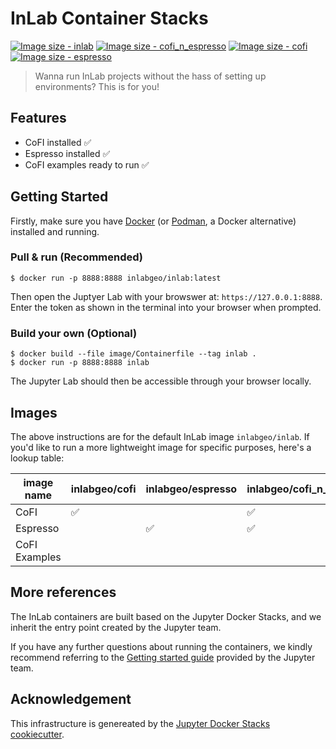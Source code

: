 # InLab Container Stacks

[![Image size - inlab](https://img.shields.io/docker/image-size/inlabgeo/inlab?color=2667FF&label=size%20-%20inlab&logo=docker&style=flat-square&labelColor=f8f9fa)](https://hub.docker.com/r/inlabgeo/inlab)
[![Image size - cofi_n_espresso](https://img.shields.io/docker/image-size/inlabgeo/cofi_n_espresso?color=3F8EFC&label=size%20-%20cofi_n_espresso&logo=docker&style=flat-square&labelColor=f8f9fa)](https://hub.docker.com/r/inlabgeo/cofi_n_espresso)
[![Image size - cofi](https://img.shields.io/docker/image-size/inlabgeo/cofi?color=87BFFF&label=size%20-%20cofi&logo=docker&style=flat-square&labelColor=f8f9fa)](https://hub.docker.com/r/inlabgeo/cofi)
[![Image size - espresso](https://img.shields.io/docker/image-size/inlabgeo/espresso?color=ADD7F6&label=size%20-%20espresso&logo=docker&style=flat-square&labelColor=f8f9fa)](https://hub.docker.com/r/inlabgeo/espresso)


> Wanna run InLab projects without the hass of setting up environments? This is for you!

## Features

- CoFI installed ✅
- Espresso installed ✅
- CoFI examples ready to run ✅

## Getting Started

Firstly, make sure you have [Docker](https://docs.docker.com/get-docker/) 
(or [Podman](https://podman.io/getting-started/), a Docker alternative) 
installed and running. 

### Pull & run (Recommended)

```console
$ docker run -p 8888:8888 inlabgeo/inlab:latest
```

Then open the Juptyer Lab with your browswer at: `https://127.0.0.1:8888`. Enter the token as shown in the terminal into your browser when prompted.

### Build your own (Optional)

```console
$ docker build --file image/Containerfile --tag inlab .
$ docker run -p 8888:8888 inlab
```

The Jupyter Lab should then be accessible through your browser locally.

## Images

The above instructions are for the default InLab image `inlabgeo/inlab`.
If you'd like to run a more lightweight image for specific purposes, here's a lookup table:

image name | inlabgeo/cofi | inlabgeo/espresso | inlabgeo/cofi_n_espresso | inlabgeo/inlab
---------- | ------------- | ----------------- | ------------------------ | --------------
CoFI       | ✅ | | ✅ | ✅ 
Espresso   | | ✅ | ✅ | ✅ 
CoFI Examples | | | | ✅ 

## More references

The InLab containers are built based on the Jupyter Docker Stacks, and we inherit the 
entry point created by the Jupyter team. 

If you have any further questions about running
the containers, we kindly recommend referring to the
[Getting started guide](https://github.com/jupyter/docker-stacks/tree/main#quick-start)
provided by the Jupyter team.

## Acknowledgement

This infrastructure is genereated by the 
[Jupyter Docker Stacks cookiecutter](https://github.com/jupyter/cookiecutter-docker-stacks).
